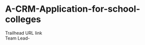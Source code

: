 # A-CRM-Application-for-school-colleges                                                                                                                                                                                                                                                                                                  
Trailhead URL link                                                                                                                                                                                                                                                                         
Team Lead-
